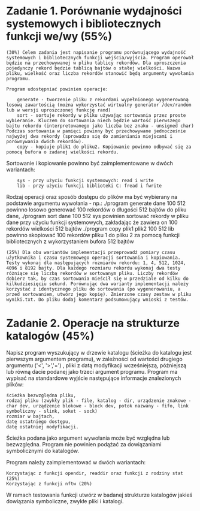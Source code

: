 # Zadanie 1. Porównanie wydajności systemowych i bibliotecznych funkcji we/wy (55%)

    (30%) Celem zadania jest napisanie programu porównującego wydajność systemowych i bibliotecznych funkcji wejścia/wyjścia. Program operował będzie na przechowywanej w pliku tablicy rekordów. Dla uproszczenia pojedynczy rekord będzie tablicą bajtów o stałej wielkości. Nazwa pliku, wielkość oraz liczba rekordów stanowić będą argumenty wywołania programu.

    Program udostępniać powinien operacje:

        generate - tworzenie pliku z rekordami wypełnionego wygenerowaną losową zawartością (można wykorzystać wirtualny generator /dev/random lub w wersji uproszczonej funkcję rand)
        sort - sortuje rekordy w pliku używając sortowania przez proste wybieranie. Kluczem do sortowania niech będzie wartość pierwszego bajtu rekordu (interpretowanego jako liczba bez znaku - unsigned char) Podczas sortowania w pamięci powinny być przechowywane jednocześnie najwyżej dwa rekordy (sprowadza się do zamieniania miejscami i porównywania dwóch rekordów).
        copy - kopiuje plik1 do pliku2. Kopiowanie powinno odbywać się za pomocą bufora o zadanej wielkości rekordu.

Sortowanie i kopiowanie powinno być zaimplementowane w dwóch wariantach:

        sys - przy użyciu funkcji systemowych: read i write
        lib - przy użyciu funkcji biblioteki C: fread i fwrite

Rodzaj operacji oraz sposób dostępu do plików ma być wybierany na podstawie argumentu wywołania - np.:
./program generate dane 100 512 powinno losowo generować 100 rekordów o długości 512 bajtów
   do pliku dane,
./program sort dane 100 512 sys powinien sortować rekordy w pliku dane przy użyciu funkcji systemowych, 
    zakładając że zawiera on 100 rekordów wielkości 512 bajtów
./program copy plik1 plik2 100 512 lib powinno skopiować 100 rekordów pliku 1 do pliku 2 za pomocą funkcji 
    bibliotecznych z wykorzystaniem bufora 512 bajtów

    (25%) Dla obu wariantów implementacji przeprowadź pomiary czasu użytkownika i czasu systemowego operacji sortowania i kopiowania. Testy wykonaj dla następujących rozmiarów rekordu: 1, 4, 512, 1024, 4096 i 8192 bajty. Dla każdego rozmiaru rekordu wykonaj dwa testy różniące się liczbą rekordów w sortowanym pliku. Liczby rekordów dobierz tak, by czas sortowania mieścił się w przedziale od kilku do kilkudziesięciu sekund. Porównując dwa warianty implementacji należy korzystać z identycznego pliku do sortowania (po wygenerowaniu, a przed sortowaniem, utwórz jego kopię). Zmierzone czasy zestaw w pliku wyniki.txt. Do pliku dodaj komentarz podsumowujący wnioski z testów.

# Zadanie 2. Operacje na strukturze katalogów (45%)

Napisz program wyszukujący w drzewie katalogu (ścieżka do katalogu jest pierwszym argumentem programu), w zależności od wartości drugiego argumentu ('<', '>','=') , pliki z datą modyfikacji wcześniejszą, późniejszą lub równą dacie podanej jako trzeci argument programu. Program ma wypisać na standardowe wyjście następujące informacje znalezionych plików:

    ścieżka bezwzględna pliku,
    rodzaj pliku (zwykły plik - file, katalog - dir, urządzenie znakowe - char dev, urządzenie blokowe - block dev, potok nazwany - fifo, link symboliczny - slink, soket - sock) 
    rozmiar w bajtach,
    datę ostatniego dostępu,
    datę ostatniej modyfikacji.

Ścieżka podana jako argument wywołania może być względna lub bezwzględna.  Program nie powinien podążać za dowiązaniami symbolicznymi do katalogów.

Program należy zaimplementować w dwóch wariantach:

    Korzystając z funkcji opendir, readdir oraz funkcji z rodziny stat (25%)
    Korzystając z funkcji nftw (20%)

W ramach testowania funkcji utwórz w badanej strukturze katalogów jakieś dowiązania symboliczne, zwykłe pliki i katalogi.
